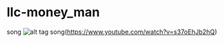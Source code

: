 # llc-money_man
song
![alt tag](https://encrypted-tbn0.gstatic.com/images?q=tbn:ANd9GcSDmNZJSzdqEIMq4mFCF6WqqVm3fhvrROHdV2RCPtWVW1y6589u2UdvnlJIxjA29ge8UgA:https://upload.wikimedia.org/wikipedia/commons/thumb/b/b6/Image_created_with_a_mobile_phone.png/1200px-Image_created_with_a_mobile_phone.png&usqp=CAU)
song(https://www.youtube.com/watch?v=s37oEhJb2hQ)
